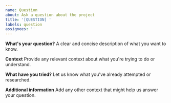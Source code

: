 ```yaml
---
name: Question
about: Ask a question about the project
title: '[QUESTION] '
labels: question
assignees: ''
---
```


**What's your question?**
A clear and concise description of what you want to know.

**Context**
Provide any relevant context about what you're trying to do or understand.

**What have you tried?**
Let us know what you've already attempted or researched.

**Additional information**
Add any other context that might help us answer your question.

